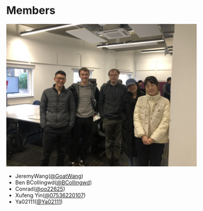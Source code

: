 # Members
![IMG_5126.jpg](IMG_5126.jpg)
- JeremyWang([@GoatWang](https://github.com/GoatWang))
- Ben BCollingwd([@BCollingwd](https://github.com/BCollingwd))
- Conrad([@oo22625](https://github.com/oo22625))
- Xufeng Yin([@07536220107](https://github.com/07536220107))
- Ya02111([@Ya02111](https://github.com/Ya02111))


